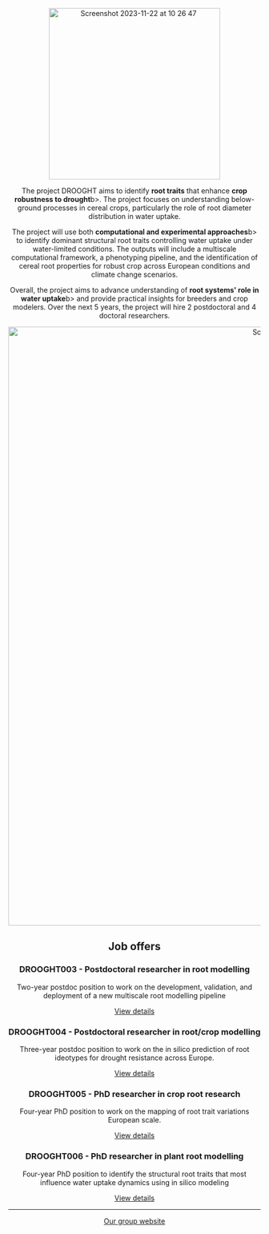 
<p align="center"><img width="342" align="center" alt="Screenshot 2023-11-22 at 10 26 47" src="https://github.com/DROOGHT/drooght.github.io/assets/2121453/f5a4df75-fde4-4fdd-8f19-c443632ed1dd"></p>

<p align="center"> The project DROOGHT aims to identify <b>root traits</b> that enhance <b>crop robustness to drought</b>b>. The project focuses on understanding below-ground processes in cereal crops, particularly the role of root diameter distribution in water uptake.</p>

<p align="center"> The project will use both <b>computational and experimental approaches</b>b> to identify dominant structural root traits controlling water uptake under water-limited conditions. The outputs will include a multiscale computational framework, a phenotyping pipeline, and the identification of cereal root properties for robust crop across European conditions and climate change scenarios.</p>

<p align="center"> Overall, the project aims to advance understanding of <b>root systems' role in water uptake</b>b> and provide practical insights for breeders and crop modelers. Over the next 5 years, the project will hire 2 postdoctoral and 4 doctoral researchers.  </p>

<p align="center"><img width="1195" alt="Screenshot 2024-05-15 at 18 56 46" src="https://github.com/DROOGHT/drooght.github.io/assets/2121453/ee478d5e-62c7-4c5f-ac20-d98e18cb3f2b"></p>

<h2 align="center">Job offers</h2>


<h3 align="center">DROOGHT003 - Postdoctoral researcher in root modelling</h3>

<p align="center"> Two-year postdoc position to work on the development, validation, and deployment of a new multiscale root modelling pipeline </p>

<p align="center"><a href="https://www.dropbox.com/scl/fi/4spy43seudv3nw6mjqlrz/drooght003_postdoc_offer.pdf?rlkey=wycysqllijacl5txqqa8m3sdu&dl=0">View details</a></p>



<h3 align="center">DROOGHT004 - Postdoctoral researcher in root/crop modelling</h3>

<p align="center"> Three-year postdoc position to  work on the in silico prediction of root ideotypes for drought resistance across Europe.  </p>

<p align="center"><a href="https://www.dropbox.com/scl/fi/6oww2j690evdpjlpladn2/drooght004_postdoc_offer.pdf?rlkey=53u1txn0ypjpntpmlfbgzp0oj&dl=0">View details</a></p>


<h3 align="center">DROOGHT005 - PhD researcher in crop root research</h3>

<p align="center"> Four-year PhD position to work on the mapping of root trait variations European scale. </p>

<p align="center"><a href="https://www.dropbox.com/scl/fi/iemn5xmx2cocakdttq18z/drooght005_phd_offer.pdf?rlkey=5t2166jri7q7iwqjyyrssidls&e=1&dl=0">View details</a></p>



<h3 align="center">DROOGHT006 - PhD researcher in plant root modelling</h3>

<p align="center">Four-year PhD position to identify the structural root traits that most influence water uptake dynamics
using in silico modeling</p>

<p align="center"><a href="https://www.dropbox.com/scl/fi/2zg4q43omu4fbh4kc3t3n/drooght006_phd_offer.pdf?rlkey=ik3mgv3uu9fcft7dem7abikqp&dl=0">View details</a></p>

<hr>

<p align="center"><a href="https://www.guillaumelobet.be/">Our group website</a></p>

